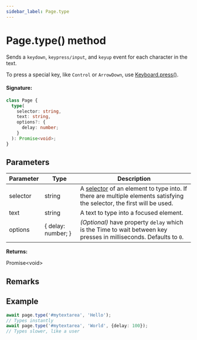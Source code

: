 ```yaml
---
sidebar_label: Page.type
---
```


# Page.type() method

Sends a `keydown`, `keypress/input`, and `keyup` event for each character in the text.

To press a special key, like `Control` or `ArrowDown`, use [Keyboard.press()](./puppeteer.keyboard.press.md).

#### Signature:

```typescript
class Page {
  type(
    selector: string,
    text: string,
    options?: {
      delay: number;
    }
  ): Promise<void>;
}
```

## Parameters

| Parameter | Type               | Description                                                                                                                                                                              |
| --------- | ------------------ | ---------------------------------------------------------------------------------------------------------------------------------------------------------------------------------------- |
| selector  | string             | A [selector](https://developer.mozilla.org/en-US/docs/Web/CSS/CSS_Selectors) of an element to type into. If there are multiple elements satisfying the selector, the first will be used. |
| text      | string             | A text to type into a focused element.                                                                                                                                                   |
| options   | { delay: number; } | _(Optional)_ have property <code>delay</code> which is the Time to wait between key presses in milliseconds. Defaults to <code>0</code>.                                                 |

**Returns:**

Promise&lt;void&gt;

## Remarks

## Example

```ts
await page.type('#mytextarea', 'Hello');
// Types instantly
await page.type('#mytextarea', 'World', {delay: 100});
// Types slower, like a user
```

